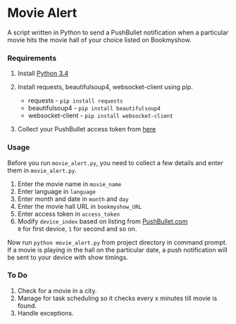 # Movie Alert
A script written in Python to send a PushBullet notification when a particular movie hits the movie hall of your choice listed on Bookmyshow.

### Requirements

  1. Install [Python 3.4](https://www.python.org/download/releases/3.4.3/)  
  2. Install requests, beautifulsoup4, websocket-client using pip.

      * requests - `pip install requests`
      * beautifulsoup4 - `pip install beautifulsoup4`
      * websocket-client - `pip install websocket-client`  

  3. Collect your PushBullet access token from [here](https://www.pushbullet.com/account)  

### Usage

Before you run `movie_alert.py`, you need to collect a few details and enter them in `movie_alert.py`.  

  1. Enter the movie name in `movie_name`
  2. Enter language in `language`  
  3. Enter month and date in `month` and `day`
  4. Enter the movie hall URL in `bookmyshow_URL`
  5. Enter access token in `access_token`
  6. Modify `device_index` based on listing from [PushBullet.com](https://www.pushbullet.com/edit-devices)  
  `0` for first device, `1` for second and so on.

Now run `python movie_alert.py` from project directory in command prompt. If a movie is playing in the hall on the particular date, a push notification will be sent to your device with show timings.

### To Do

  1. Check for a movie in a city.
  2. Manage for task scheduling so it checks every x minutes till movie is found.
  3. Handle exceptions.

